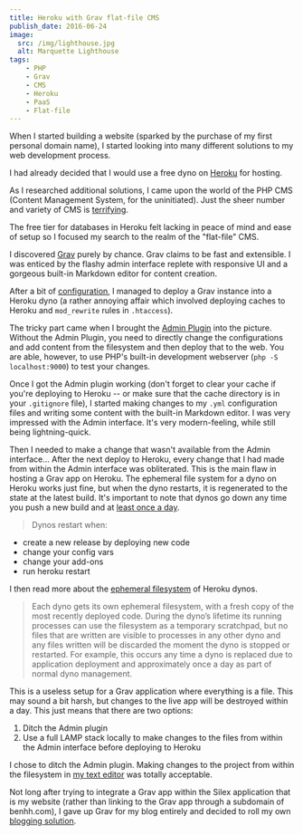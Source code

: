 ```yaml
---
title: Heroku with Grav flat-file CMS
publish_date: 2016-06-24
image:
  src: /img/lighthouse.jpg
  alt: Marquette Lighthouse
tags:
    - PHP
    - Grav
    - CMS
    - Heroku
    - PaaS
    - Flat-file
---
```

When I started building a website (sparked by the purchase of my first personal domain name), I started looking into many different solutions to my web development process. 

I had already decided that I would use a free dyno on [Heroku](https://heroku.com) for hosting.

As I researched additional solutions, I came upon the world of the PHP CMS (Content Management System, for the uninitiated). Just the sheer number and variety of CMS is [terrifying](https://en.wikipedia.org/wiki/List_of_content_management_systems#PHP). 

The free tier for databases in Heroku felt lacking in peace of mind and ease of setup so I focused my search to the realm of the "flat-file" CMS.

I discovered [Grav](https://getgrav.org) purely by chance. Grav claims to be fast and extensible. I was enticed by the flashy admin interface replete with responsive UI and a gorgeous built-in Markdown editor for content creation.

After a bit of [configuration](https://learn.getgrav.org/hosting/paas/heroku), I managed to deploy a Grav instance into a Heroku dyno (a rather annoying affair which involved deploying caches to Heroku and `mod_rewrite` rules in `.htaccess`).

The tricky part came when I brought the [Admin Plugin](https://github.com/getgrav/grav-plugin-admin) into the picture. Without the Admin Plugin, you need to directly change the configurations and add content from the filesystem and then deploy that to the web. You are able, however, to use PHP's built-in development webserver (`php -S localhost:9000`) to test your changes. 

Once I got the Admin plugin working (don't forget to clear your cache if you're deploying to Heroku -- or make sure that the cache directory is in your `.gitignore` file), I started making changes to my `.yml` configuration files and writing some content with the built-in Markdown editor. I was very impressed with the Admin interface. It's very modern-feeling, while still being lightning-quick. 

Then I needed to make a change that wasn't available from the Admin interface... After the next deploy to Heroku, every change that I had made from within the Admin interface was obliterated. This is the main flaw in hosting a Grav app on Heroku. The ephemeral file system for a dyno on Heroku works just fine, but when the dyno restarts, it is regenerated to the state at the latest build. It's important to note that dynos go down any time you push a new build and at [least once a day](https://devcenter.heroku.com/articles/dynos#restarting). 
> Dynos restart when:
+ create a new release by deploying new code
+ change your config vars
+ change your add-ons
+ run heroku restart

I then read more about the [ephemeral filesystem](https://devcenter.heroku.com/articles/dynos#ephemeral-filesystem) of Heroku dynos.

> Each dyno gets its own ephemeral filesystem, with a fresh copy of the most recently deployed code. During the dyno’s lifetime its running processes can use the filesystem as a temporary scratchpad, but no files that are written are visible to processes in any other dyno and any files written will be discarded the moment the dyno is stopped or restarted. For example, this occurs any time a dyno is replaced due to application deployment and approximately once a day as part of normal dyno management.

This is a useless setup for a Grav application where everything is a file. This may sound a bit harsh, but changes to the live app will be destroyed within a day. This just means that there are two options:
1. Ditch the Admin plugin
2. Use a full LAMP stack locally to make changes to the files from within the Admin interface before deploying to Heroku

I chose to ditch the Admin plugin. Making changes to the project from within the filesystem in [my text editor](https://sublimetext.com/3) was totally acceptable.

Not long after trying to integrate a Grav app within the Silex application that is my website (rather than linking to the Grav app through a subdomain of benhh.com), I gave up Grav for my blog entirely and decided to roll my own [blogging solution](/blog/silex).


